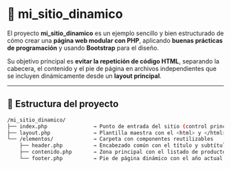 # 🧱 mi_sitio_dinamico

El proyecto **mi_sitio_dinamico** es un ejemplo sencillo y bien estructurado de cómo crear una **página web modular con PHP**, aplicando **buenas prácticas de programación** y usando **Bootstrap** para el diseño.

Su objetivo principal es **evitar la repetición de código HTML**, separando la cabecera, el contenido y el pie de página en archivos independientes que se incluyen dinámicamente desde un **layout principal**.

---

## 📁 Estructura del proyecto

```bash
/mi_sitio_dinamico/
├── index.php               → Punto de entrada del sitio (control principal)
├── layout.php              → Plantilla maestra con el <html> y </html>
└── /elementos/             → Carpeta con componentes reutilizables
    ├── header.php          → Encabezado común con el título y subtítulo
    ├── contenido.php       → Zona principal con el listado de productos
    └── footer.php          → Pie de página dinámico con el año actual
